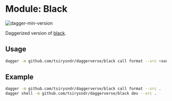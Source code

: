 # Module: Black

![dagger-min-version](https://img.shields.io/badge/dagger%20version-v0.9.7-green)

Daggerized version of [black](https://github.com/python/black).

## Usage

```sh
dagger -m github.com/tsirysndr/daggerverse/black call format --src <source>
```

## Example

```sh
dagger -m github.com/tsirysndr/daggerverse/black call format --src .
dagger shell -m github.com/tsirysndr/daggerverse/black dev --src .
```
